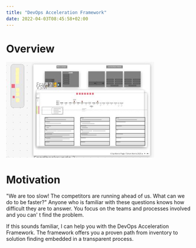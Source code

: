 ```yaml
---
title: "DevOps Acceleration Framework"
date: 2022-04-03T08:45:58+02:00
---
```


# Overview
![](/images/devops-acceleration-framework.jpeg)

# Motivation
"We are too slow! The competitors are running ahead of us. What can we do to be faster?"
Anyone who is familiar with these questions knows how difficult they are to answer. You focus on the teams and processes involved and you can' t find the problem.

If this sounds familiar, I can help you with the DevOps Acceleration Framework. The framework offers you a proven path from inventory to solution finding embedded in a transparent process.